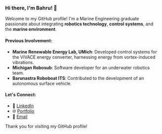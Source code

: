 ### Hi there, I'm Bahru! 🌊  
Welcome to my GitHub profile! I'm a Marine Engineering graduate passionate about integrating **robotics technology**, **control systems**, and the **marine environment**.

#### Previous Involvement:
- **Marine Renewable Energy Lab, UMich**: Developed control systems for the VIVACE energy converter, harnessing energy from vortex-induced vibrations.
- **Michigan Robosub**: Software developer for an underwater robotics team.
- **Barunastra Roboboat ITS**: Contributed to the development of an autonomous surface vehicle.

#### Let's Connect:
- 💼 [LinkedIn](https://www.linkedin.com/in/mbsbahru/)
- 🌐 [Portfolio](https://drive.google.com/file/d/1QUUJToZIgwvDwj0QKSm1giWfJ0n1Cf4g/view?usp=sharing)
- 📧 [Email](mailto:mbsbahru@umich.edu)

Thank you for visiting my GitHub profile!
